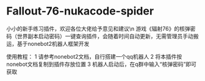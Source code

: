 # Fallout-76-nukacode-spider

小小的新手练习插件，欢迎各位大佬给予意见和建议\n
游戏《辐射76》的核弹密码（世界副本启动密码）一键查询插件，会随着时间自动更新，无需管理员手动搬运，基于nonebot2机器人框架开发

使用教程：
1 请参考nonebot2文档，自行搭建一个qq机器人
2 将本插件按nonebot文档复制到插件存放位置
3 机器人启动后，在q群中输入“核弹密码”即可获取
